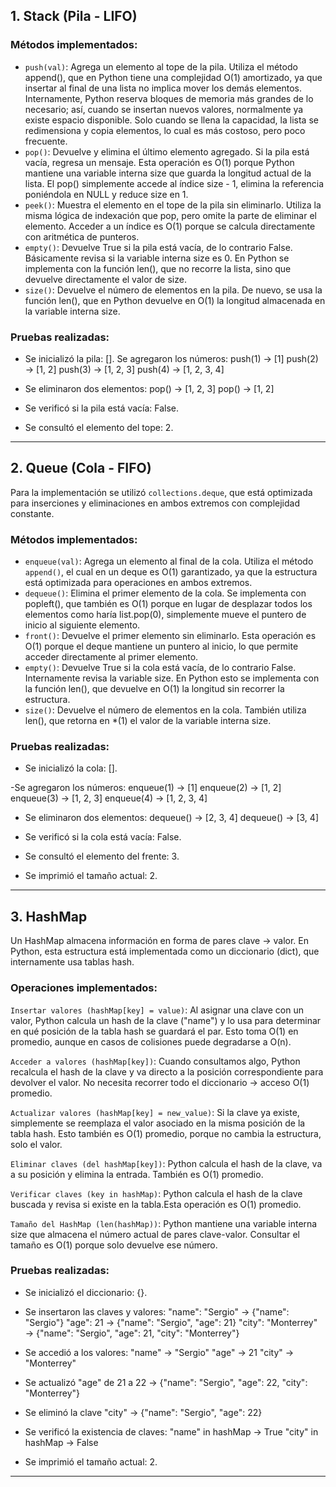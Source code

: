 ## 1. Stack (Pila - LIFO)

### Métodos implementados:

- `push(val)`: Agrega un elemento al tope de la pila. Utiliza el método append(), que en Python tiene una complejidad O(1) amortizado, ya que insertar al final de una lista no implica mover los demás elementos. Internamente, Python reserva bloques de memoria más grandes de lo necesario; así, cuando se insertan nuevos valores, normalmente ya existe espacio disponible. Solo cuando se llena la capacidad, la lista se redimensiona y copia elementos, lo cual es más costoso, pero poco frecuente.
- `pop()`: Devuelve y elimina el último elemento agregado. Si la pila está vacía, regresa un mensaje. Esta operación es O(1) porque Python mantiene una variable interna size que guarda la longitud actual de la lista. El pop() simplemente accede al índice size - 1, elimina la referencia poniéndola en NULL y reduce size en 1.
- `peek()`: Muestra el elemento en el tope de la pila sin eliminarlo. Utiliza la misma lógica de indexación que pop, pero omite la parte de eliminar el elemento. Acceder a un índice es O(1) porque se calcula directamente con aritmética de punteros.
- `empty()`: Devuelve True si la pila está vacía, de lo contrario False. Básicamente revisa si la variable interna size es 0. En Python se implementa con la función len(), que no recorre la lista, sino que devuelve directamente el valor de size.
- `size()`: Devuelve el número de elementos en la pila. De nuevo, se usa la función len(), que en Python devuelve en O(1) la longitud almacenada en la variable interna size.

### Pruebas realizadas:

- Se inicializó la pila: [].
  Se agregaron los números:
  push(1) → [1]
  push(2) → [1, 2]
  push(3) → [1, 2, 3]
  push(4) → [1, 2, 3, 4]

- Se eliminaron dos elementos:
  pop() → [1, 2, 3]
  pop() → [1, 2]

- Se verificó si la pila está vacía: False.

- Se consultó el elemento del tope: 2.

---

## 2. Queue (Cola - FIFO)

Para la implementación se utilizó `collections.deque`, que está optimizada para inserciones y eliminaciones en ambos extremos con complejidad constante.

### Métodos implementados:

- `enqueue(val)`: Agrega un elemento al final de la cola. Utiliza el método `append()`, el cual en un deque es O(1) garantizado, ya que la estructura está optimizada para operaciones en ambos extremos.
- `dequeue()`: Elimina el primer elemento de la cola. Se implementa con popleft(), que también es O(1) porque en lugar de desplazar todos los elementos como haría list.pop(0), simplemente mueve el puntero de inicio al siguiente elemento.
- `front()`: Devuelve el primer elemento sin eliminarlo. Esta operación es O(1) porque el deque mantiene un puntero al inicio, lo que permite acceder directamente al primer elemento.
- `empty()`: Devuelve True si la cola está vacía, de lo contrario False. Internamente revisa la variable size. En Python esto se implementa con la función len(), que devuelve en O(1) la longitud sin recorrer la estructura.
- `size()`: Devuelve el número de elementos en la cola. También utiliza len(), que retorna en \*(1) el valor de la variable interna size.

### Pruebas realizadas:

- Se inicializó la cola: [].

-Se agregaron los números:
enqueue(1) → [1]
enqueue(2) → [1, 2]
enqueue(3) → [1, 2, 3]
enqueue(4) → [1, 2, 3, 4]

- Se eliminaron dos elementos:
  dequeue() → [2, 3, 4]
  dequeue() → [3, 4]

- Se verificó si la cola está vacía: False.

- Se consultó el elemento del frente: 3.

- Se imprimió el tamaño actual: 2.

---

## 3. HashMap

Un HashMap almacena información en forma de pares clave → valor. En Python, esta estructura está implementada como un diccionario (dict), que internamente usa tablas hash.

### Operaciones implementados:

`Insertar valores (hashMap[key] = value)`: Al asignar una clave con un valor, Python calcula un hash de la clave ("name") y lo usa para determinar en qué posición de la tabla hash se guardará el par. Esto toma O(1) en promedio, aunque en casos de colisiones puede degradarse a O(n).

`Acceder a valores (hashMap[key])`: Cuando consultamos algo, Python recalcula el hash de la clave y va directo a la posición correspondiente para devolver el valor. No necesita recorrer todo el diccionario → acceso O(1) promedio.

`Actualizar valores (hashMap[key] = new_value)`: Si la clave ya existe, simplemente se reemplaza el valor asociado en la misma posición de la tabla hash. Esto también es O(1) promedio, porque no cambia la estructura, solo el valor.

`Eliminar claves (del hashMap[key])`: Python calcula el hash de la clave, va a su posición y elimina la entrada. También es O(1) promedio.

`Verificar claves (key in hashMap)`: Python calcula el hash de la clave buscada y revisa si existe en la tabla.Esta operación es O(1) promedio.

`Tamaño del HashMap (len(hashMap))`: Python mantiene una variable interna size que almacena el número actual de pares clave-valor. Consultar el tamaño es O(1) porque solo devuelve ese número.

### Pruebas realizadas:

- Se inicializó el diccionario: {}.

- Se insertaron las claves y valores:
  "name": "Sergio" → {"name": "Sergio"}
  "age": 21 → {"name": "Sergio", "age": 21}
  "city": "Monterrey" → {"name": "Sergio", "age": 21, "city": "Monterrey"}

- Se accedió a los valores:
  "name" → "Sergio"
  "age" → 21
  "city" → "Monterrey"

- Se actualizó "age" de 21 a 22 → {"name": "Sergio", "age": 22, "city": "Monterrey"}

- Se eliminó la clave "city" → {"name": "Sergio", "age": 22}

- Se verificó la existencia de claves:
  "name" in hashMap → True
  "city" in hashMap → False

- Se imprimió el tamaño actual: 2.

---
